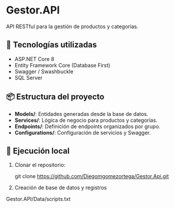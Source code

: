 # Gestor.API

API RESTful para la gestión de productos y categorías.

## 🧰 Tecnologías utilizadas

- ASP.NET Core 8
- Entity Framework Core (Database First)
- Swagger / Swashbuckle
- SQL Server

## 📦 Estructura del proyecto

- **Models/**: Entidades generadas desde la base de datos.
- **Services/**: Lógica de negocio para productos y categorías.
- **Endpoints/**: Definición de endpoints organizados por grupo.
- **Configurations/**: Configuración de servicios y Swagger.

## 🚀 Ejecución local

1. Clonar el repositorio:
  
   git clone https://github.com/Diegomgomezortega/Gestor.Api.git

2. Creación de base de datos y registros
   
  Gestor.API/Data/scripts.txt
  
